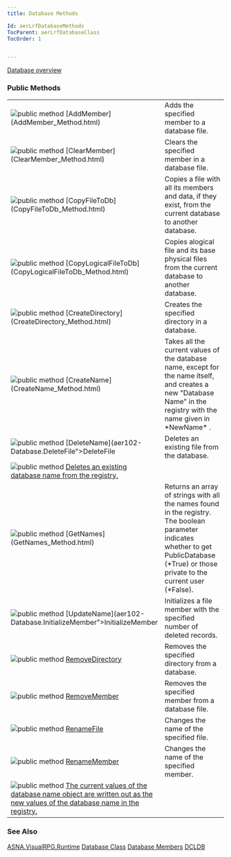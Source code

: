 ```yaml
---
title: Database Methods

Id: aerLrfDatabaseMethods
TocParent: aerLrfDatabaseClass
TocOrder: 1


---
```


[Database overview](aerLrfDatabaseClass.html) 

### Public Methods
<table class="dtTABLE" id="Table3" cellspacing="0">
                <colgroup span="1" valign="top">
                    <col span="1" width="20%" />
                    <col span="1" width="79.99%" />
                </colgroup>
                <tr>
                    <td colspan="1" rowspan="1">
                        <img alt="public method" src="../Images/public method.gif" border="0" />
                        [AddMember](AddMember_Method.html)
                    </td>
                    <td colspan="1" rowspan="1">
                        Adds the specified member to a database file.
                    </td>
                </tr>
                <tr>
                    <td colspan="1" rowspan="1">
                        <img alt="public method" src="../Images/public method.gif" border="0" />
                        [ClearMember](ClearMember_Method.html)
                    </td>
                    <td colspan="1" rowspan="1">
                        Clears the specified member in a
                        database file.
                    </td>
                </tr>
                <tr>
                    <td colspan="1" rowspan="1">
                        <img alt="public method" src="../Images/public method.gif" border="0" />
                        [CopyFileToDb](CopyFileToDb_Method.html)
                    </td>
                    <td colspan="1" rowspan="1">
                        Copies a file with all its members and data, if they exist,
                        from the current database to another database.
                    </td>
                </tr>
                <tr>
                    <td colspan="1" rowspan="1">
                        <img alt="public method" src="../Images/public method.gif" border="0" />
                        [CopyLogicalFileToDb](CopyLogicalFileToDb_Method.html)
                    </td>
                    <td colspan="1" rowspan="1">
                        Copies alogical file and its base physical files from the current
                        database to another database.
                    </td>
                </tr>
                <tr>
                    <td colspan="1" rowspan="1">
                        <img alt="public method" src="../Images/public method.gif" border="0" />
                        [CreateDirectory](CreateDirectory_Method.html)
                    </td>
                    <td colspan="1" rowspan="1">
                        Creates the specified directory in a
                        database.
                    </td>
                </tr>
                <tr>
                    <td colspan="1" rowspan="1">
                        <img alt="public method" src="../Images/public method.gif" border="0" />
                        [CreateName](CreateName_Method.html)
                    </td>
                    <td colspan="1" rowspan="1">
                        Takes all the current values of the database name, except for the name itself, and creates
                        a new "Database Name" in the registry with the name given in *NewName* .
                    </td>
                </tr>
                <tr>
                    <td colspan="1" rowspan="1">
                        <img alt="public method" src="../Images/public method.gif" border="0" />
                        [DeleteName](aer102-Database.DeleteFile">DeleteFile</a>
                    </td>
                    <td colspan="1" rowspan="1">
                        Deletes an existing file from the database.
                    </td>
                </tr>
                <tr>
                    <td colspan="1" rowspan="1">
                        <img alt="public method" src="../Images/public method.gif" border="0" />
                        <a href="DeleteName_Method.html)
                    </td>
                    <td colspan="1" rowspan="1">
                        Deletes an existing database name from the registry.
                    </td>
                </tr>
                <tr>
                    <td colspan="1" rowspan="1">
                        <img alt="public method" src="../Images/public method.gif" border="0" />
                        [GetNames](GetNames_Method.html)
                    </td>
                    <td colspan="1" rowspan="1">
                        Returns an array of strings with all the names found in the registry.  The boolean parameter indicates whether to get PublicDatabase (*True) or those private to the current user (*False).
                    </td>
                </tr>
                <tr>
                    <td colspan="1" rowspan="1">
                        <img alt="public method" src="../Images/public method.gif" border="0" />
                        [UpdateName](aer102-Database.InitializeMember">InitializeMember</a>
                    </td>
                    <td colspan="1" rowspan="1">
                        Initializes a file member with the specified number of deleted records.
                    </td>
                </tr>
                <tr>
                    <td colspan="1" rowspan="1">
                        <img alt="public method" src="../Images/public method.gif" border="0" />
                        <a href="aer102-Database.RemoveDirectory">RemoveDirectory</a>
                    </td>
                    <td colspan="1" rowspan="1">
                        Removes the specified directory from a
                        database.
                    </td>
                </tr>
                <tr>
                    <td colspan="1" rowspan="1">
                        <img alt="public method" src="../Images/public method.gif" border="0" />
                        <a href="aer102-Database.RemoveMember">RemoveMember</a>
                    </td>
                    <td colspan="1" rowspan="1">
                        Removes the specified member from a
                        database file.
                    </td>
                </tr>
                <tr>
                    <td colspan="1" rowspan="1">
                        <img alt="public method" src="../Images/public method.gif" border="0" />
                        <a href="aer102-Database.RenameFile">RenameFile</a>
                    </td>
                    <td colspan="1" rowspan="1">
                        Changes the name of the specified file.
                    </td>
                </tr>
                <tr>
                    <td colspan="1" rowspan="1">
                        <img alt="public method" src="../Images/public method.gif" border="0" />
                        <a href="aer102-Database.RenameMember">RenameMember</a>
                    </td>
                    <td colspan="1" rowspan="1">
                        Changes the name of the specified member.
                    </td>
                </tr>
                <tr>
                    <td colspan="1" rowspan="1">
                        <img alt="public method" src="../Images/public method.gif" border="0" />
                        <a href="UpdateName_Method.html)
                    </td>
                    <td colspan="1" rowspan="1">The current values of the database name object are written out as the new values of the database name in the registry.</td>
                </tr>
</table>

### See Also
[ASNA.VisualRPG.Runtime](aerLrfRuntimeNamespace.html)
[Database Class](aerLrfDatabaseClass.html)
[Database Members](aerLrfDatabaseMembers.html)
[DCLDB](DCLDB.html) 
